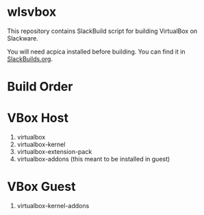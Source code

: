 wlsvbox
=======

This repository contains SlackBuild script for building VirtualBox on Slackware.

You will need acpica installed before building.
You can find it in <a href="https://slackbuilds.org/result/?search=acpica&sv=" target="_blank">SlackBuilds.org</a>.


Build Order
===========

VBox Host
=========

1. virtualbox
2. virtualbox-kernel
3. virtualbox-extension-pack
4. virtualbox-addons (this meant to be installed in guest)

VBox Guest
==========

1. virtualbox-kernel-addons
